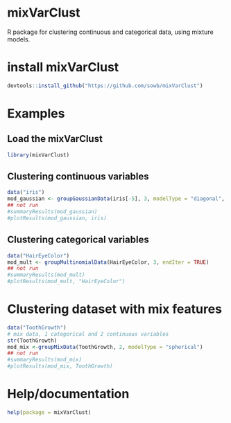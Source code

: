 # mixVarClust
R package for clustering continuous and categorical data, using mixture models. 

# install mixVarClust
```r
devtools::install_github("https://github.com/sowb/mixVarClust")
```

# Examples
## Load the mixVarClust
```r
library(mixVarClust)

```

## Clustering continuous variables

```r
data("iris")
mod_gaussian <- groupGaussianData(iris[-5], 3, modelType = "diagonal", endIter = FALSE)
## not run
#summaryResults(mod_gaussian)
#plotResults(mod_gaussian, iris)  

```

## Clustering categorical variables 

```r
data("HairEyeColor")
mod_mult <- groupMultinomialData(HairEyeColor, 3, endIter = TRUE)
## not run
#summaryResults(mod_mult)
#plotResults(mod_mult, "HairEyeColor")

```

# Clustering dataset with mix features

```r
data("ToothGrowth")
# mix data, 1 categorical and 2 continuous variables
str(ToothGrowth)
mod_mix <-groupMixData(ToothGrowth, 2, modelType = "spherical")
## not run
#summaryResults(mod_mix)
#plotResults(mod_mix, ToothGrowth)

```
# Help/documentation

```r
help(package = mixVarClust)

```
